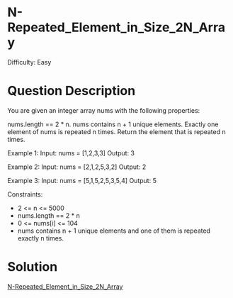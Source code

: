 
# N-Repeated_Element_in_Size_2N_Array

Difficulty: Easy

# Question Description

You are given an integer array nums with the following properties:

nums.length == 2 * n.
nums contains n + 1 unique elements.
Exactly one element of nums is repeated n times.
Return the element that is repeated n times.

Example 1:
Input: nums = [1,2,3,3]
Output: 3

Example 2:
Input: nums = [2,1,2,5,3,2]
Output: 2

Example 3:
Input: nums = [5,1,5,2,5,3,5,4]
Output: 5

Constraints:

- 2 <= n <= 5000
- nums.length == 2 * n
- 0 <= nums[i] <= 104
- nums contains n + 1 unique elements and one of them is repeated exactly n times.

# Solution

[N-Repeated_Element_in_Size_2N_Array]([961]N-Repeated_Element_in_Size_2N_Array.py)

    